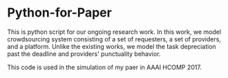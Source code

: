 # Python-for-Paper
This is python script for our ongoing research work.
In this work, we model crowdsourcing system consisting of a set of requesters, a set of providers, and a platform.
Unlike the existing works, we model the task depreciation past the deadline and providers' punctuality behavior.

This code is used in the simulation of my paer in AAAI HCOMP 2017.
